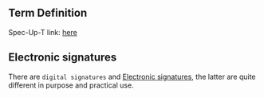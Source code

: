 ## Term Definition

Spec-Up-T link: <a href='https://weboftrust.github.io/WOT-terms/docs/glossary/digital-signature'>here</a>

## Electronic signatures

There are `digital signatures` and [Electronic signatures](electronic-signature), the latter are quite different in purpose and practical use.
